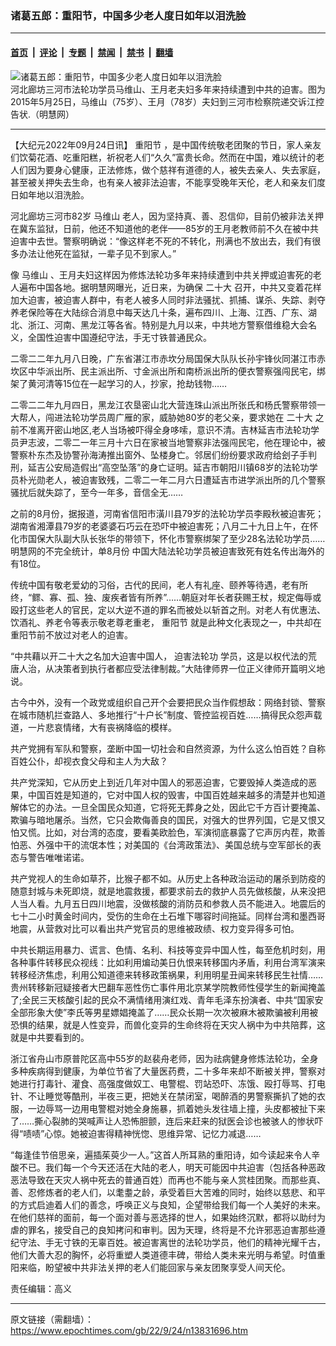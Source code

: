 ### 诸葛五郎：重阳节，中国多少老人度日如年以泪洗脸

---

#### [首页](../../../..?n13831696) &nbsp;|&nbsp; [评论](../../../../../epoch-comment?n13831696) &nbsp;|&nbsp; [专题](../../../../../epoch-special?n13831696) &nbsp;|&nbsp; [禁闻](../../../../../epoch-news?n13831696) &nbsp;|&nbsp; [禁书](../../../../../books?n13831696) &nbsp;|&nbsp; [翻墙](https://github.com/gfw-breaker/nogfw/blob/master/README.md?n13831696)


<div><img alt="诸葛五郎：重阳节，中国多少老人度日如年以泪洗脸" class="attachment-djy_600_400 size-djy_600_400 wp-post-image" src="https://i.epochtimes.com/assets/uploads/2022/09/id13825075-2022-8-30-hebei-ma-weishan-wangyue-ss.jpeg"/>
<div class="caption">
 河北廊坊三河市法轮功学员马维山、王月老夫妇多年来持续遭到中共的迫害。图为2015年5月25日，马维山（75岁）、王月（78岁）夫妇到三河市检察院递交诉江控告状.（明慧网）
</div></div><hr/><div class="post_content" id="artbody" itemprop="articleBody">
 <!-- article content begin -->
 <p>
  【大纪元2022年09月24日讯】
  <ok href="https://www.epochtimes.com/gb/tag/%E9%87%8D%E9%98%B3%E8%8A%82.html">
   重阳节
  </ok>
  ，是中国传统敬老团聚的节日，家人亲友们饮菊花酒、吃重阳糕，祈祝老人们“久久”富贵长命。然而在中国，难以统计的老人们因为要身心健康，正法修炼，做个慈祥有道德的人，被失去亲人、失去家庭，甚至被关押失去生命，也有亲人被非法迫害，不能享受晚年天伦，老人和亲友们度日如年地以泪洗脸。
 </p>
 <p>
  河北廊坊三河市82岁
  <ok href="https://www.epochtimes.com/gb/tag/%E9%A9%AC%E7%BB%B4%E5%B1%B1.html">
   马维山
  </ok>
  老人，因为坚持真、善、忍信仰，目前仍被非法关押在冀东监狱，日前，他还不知道他的老伴——85岁的王月老教师前不久在被中共迫害中去世。警察明确说：“像这样老不死的不转化，刑满也不放出去，我们有很多办法让他死在监狱，一辈子见不到家人。”
 </p>
 <p>
  像
  <ok href="https://www.epochtimes.com/gb/tag/%E9%A9%AC%E7%BB%B4%E5%B1%B1.html">
   马维山
  </ok>
  、王月夫妇这样因为修炼法轮功多年来持续遭到中共关押或迫害死的老人遍布中国各地。据明慧网曝光，近日来，为确保
  <ok href="https://www.epochtimes.com/gb/tag/%E4%BA%8C%E5%8D%81%E5%A4%A7.html">
   二十大
  </ok>
  召开，中共又变着花样加大迫害，被迫害人群中，有老人被多人同时非法骚扰、抓捕、谋杀、失踪、剥夺养老保险等在大陆综合消息中每天达几十条，遍布四川、上海、江西、广东、湖北、浙江、河南、黑龙江等各省。特别是九月以来，中共地方警察借维稳大会名义，全国性迫害中国遵纪守法，手无寸铁普通民众。
 </p>
 <p>
  二零二二年九月八日晚，广东省湛江市赤坎分局国保大队队长孙宇锋伙同湛江市赤坎区中华派出所、民主派出所、寸金派出所和南桥派出所的便衣警察强闯民宅，绑架了黄河清等15位在一起学习的人，抄家，抢劫钱物……
 </p>
 <p>
  二零二二年九月四日，黑龙江农垦密山北大营连珠山派出所张氏和杨氏警察带领一大帮人，闯进法轮功学员周广雁的家，威胁她80岁的老父亲，要求她在
  <ok href="https://www.epochtimes.com/gb/tag/%E4%BA%8C%E5%8D%81%E5%A4%A7.html">
   二十大
  </ok>
  之前不准离开密山地区,老人当场被吓得全身哆嗦，意识不清。吉林延吉市法轮功学员尹志波，二零二一年三月十六日在家被当地警察非法强闯民宅，他在理论中，被警察朴东杰及协警孙海涛推出窗外、坠楼身亡。邻居们纷纷要求政府给刽子手判刑，延吉公安局造假出“高空坠落”的身亡证明。延吉市朝阳川镇68岁的法轮功学员朴光勋老人，被迫害致残，二零二一年二月六日遭延吉市进学派出所的几个警察骚扰后就失踪了，至今一年多，音信全无……
 </p>
 <p>
  之前的8月份，据报道，河南省信阳市潢川县79岁的法轮功学员李殿秋被迫害死；湖南省湘潭县79岁的老婆婆石巧云在恐吓中被迫害死；八月二十九日上午，在怀化市国保大队副大队长张华的带领下，怀化市警察绑架了至少28名法轮功学员……明慧网的不完全统计，单8月份 中国大陆法轮功学员被迫害致死有姓名传出海外的有18位。
 </p>
 <p>
  传统中国有敬老爱幼的习俗，古代的民间，老人有礼座、颐养等待遇，老有所终，“鳏、寡、孤、独、废疾者皆有所养”……朝庭对年长者获赐王杖，规定侮辱或殴打这些老人的官民，定以大逆不道的罪名而被处以斩首之刑。对老人有优惠法、饮酒礼、养老令等表示敬老尊老重老，
  <ok href="https://www.epochtimes.com/gb/tag/%E9%87%8D%E9%98%B3%E8%8A%82.html">
   重阳节
  </ok>
  就是此种文化表现之一，中共却在重阳节前不放过对老人的迫害。
 </p>
 <p>
  “中共藉以开二十大之名加大迫害中国人，
  <ok href="https://www.epochtimes.com/gb/tag/%E8%BF%AB%E5%AE%B3%E6%B3%95%E8%BD%AE%E5%8A%9F.html">
   迫害法轮功
  </ok>
  学员，这是以权代法的荒唐人治，从决策者到执行者都应受法律制裁。”大陆律师界一位正义律师开篇明义地说。
 </p>
 <p>
  古今中外，没有一个政党或组织自己开个会要把民众当作假想敌：网络封锁、警察在城市随机拦查路人、多地推行“十户长”制度、管控监视百姓……搞得民众怨声载道，一片悲哀情绪，大有丧祸降临的模样。
 </p>
 <p>
  共产党拥有军队和警察，垄断中国一切社会和自然资源，为什么这么怕百姓？自称百姓公仆，却视衣食父母和主人为大敌？
 </p>
 <p>
  共产党深知，它从历史上到近几年对中国人的邪恶迫害，它要毁掉人类造成的恶果，中国百姓是知道的，它对中国人权的毁害，中国百姓越来越多的清楚并也知道解体它的办法。一旦全国民众知道，它将死无葬身之处，因此它千方百计要掩盖、欺骗与暗地屠杀。当然，它只会欺侮善良的国民，对强大的世界列国，它是又恨又怕又慌。比如，对台湾的态度，要看美欧脸色，军演彻底暴露了它声厉内茬，欺善怕恶、外强中干的流氓本性；对美国的《台湾政策法》、美国总统与空军部长的表态与警告唯唯诺诺。
 </p>
 <p>
  共产党视人的生命如草芥，比猴子都不如。从历史上各种政治运动的屠杀到防疫的随意封城与未死即烧，就是地震救援，都要求前去的救护人员先做核酸，从来没把人当人看。九月五日四川地震，没做核酸的消防员和参救人员不能进入。地震后的七十二小时黄金时间内，受伤的生命在土石堆下哪容时间拖延。同样台湾和墨西哥地震，从营救对比可以看出共产党官员的思维被政绩、权力变异得多可怕。
 </p>
 <p>
  中共长期运用暴力、谎言、色情、名利、科技等变异中国人性，每至危机时刻，用各种事件转移民众视线：比如利用煸动美日仇恨来转移国内矛盾，利用台湾军演来转移经济焦虑，利用公知道德来转移政策祸果，利用明星丑闻来转移民生社情……贵州转移新冠疑接者大巴翻车恶性伤亡事件用北京某学院教师性侵学生的新闻掩盖了;全民三天核酸引起的民众不满情绪用演红戏、青年毛泽东扮演者、中共“国家安全部形象大使”李氏等男星嫖娼掩盖了……民众长期一次次被麻木被欺骗被利用被恐惧的结果，就是人性变异，而兽化变异的生命终将在天灾人祸中为中共陪葬，这就是中共要看到的。
 </p>
 <p>
  浙江省舟山市原普陀区高中55岁的赵裴舟老师，因为祛病健身修炼法轮功，全身多种疾病得到健康，为单位节省了大量医药费，二十多年来却不断被关押，警察对她进行打毒针、灌食、高强度做奴工、电警棍、罚站恐吓、冻饿、殴打辱骂、打电针、不让睡觉等酷刑，半夜三更，把她关在禁闭室，喝醉酒的男警察撕扒了她的衣服，一边辱骂一边用电警棍对她全身施暴，抓着她头发往墙上撞，头皮都被扯下来了……撕心裂肺的哭喊声让人恐怖胆颤，连后来赶来的狱医会诊也被骇人的惨状吓得“啧啧”心惊。她被迫害得精神恍惚、思维异常、记忆力减退……
 </p>
 <p>
  “每逢佳节倍思亲，遍插茱萸少一人。”这首人所耳熟的重阳诗，如今读起来令人辛酸不已。我们每一个今天还活在大陆的老人，明天可能因中共迫害（包括各种恶政恶法导致在天灾人祸中死去的普通百姓）而再也不能与亲人赏桂团聚。而那些真、善、忍修炼者的老人们，以耄耋之龄，承受着巨大苦难的同时，始终以慈悲、和平的方式启迪着人们的善念，呼唤正义与良知，企望带给我们每一个人美好的未来。在他们慈祥的面前，每一个面对善与恶选择的世人，如果始终沉默，都将以助纣为虐的罪名，接受自己的良知拷问和审判。因为天理，终将是不允许邪恶迫害那些遵纪守法、手无寸铁的无辜百姓。被迫害离世的法轮功学员，他们的精神光耀千古，他们大善大忍的胸怀，必将重塑人类道德丰碑，带给人类未来光明与希望。时值重阳来临，盼望被中共非法关押的老人们能回家与亲友团聚享受人间天伦。
 </p>
 <p>
  责任编辑：高义
 </p>
 <!-- article content end -->
 <div id="below_article_ad">
 </div>
</div>


---

原文链接（需翻墙）：https://www.epochtimes.com/gb/22/9/24/n13831696.htm